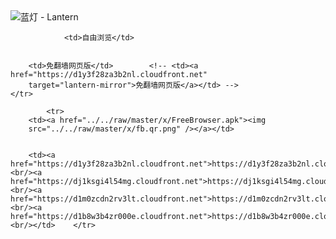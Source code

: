 

<img src="../../raw/master/x/8e0a2b81.c82003be.LanternYellow2.png" alt="蓝灯 - Lantern"/>
<table>
    <tr>
                
                <td>自由浏览</td>
        
        
        <td>免翻墙网页版</td>        <!-- <td><a href="https://d1y3f28za3b2nl.cloudfront.net"
        target="lantern-mirror">免翻墙网页版</a></td> -->
    </tr>
    
            <tr>
        <td><a href="../../raw/master/x/FreeBrowser.apk"><img
        src="../../raw/master/x/fb.qr.png" /></a></td>

        
        <td><a href="https://d1y3f28za3b2nl.cloudfront.net">https://d1y3f28za3b2nl.cloudfront.net</a><br/><a href="https://dj1ksgi4l54mg.cloudfront.net">https://dj1ksgi4l54mg.cloudfront.net</a><br/><a href="https://d1m0zcdn2rv3lt.cloudfront.net">https://d1m0zcdn2rv3lt.cloudfront.net</a><br/><a href="https://d1b8w3b4zr000e.cloudfront.net">https://d1b8w3b4zr000e.cloudfront.net</a><br/></td>    </tr>
</table>
